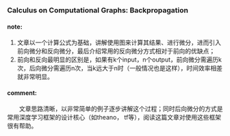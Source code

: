 ### Calculus on Computational Graphs: Backpropagation

#### note:
1. 文章以一个计算公式为基础，讲解使用图来计算其结果、进行微分，进而引入前向微分和反向微分，最后介绍常用的反向微分方式相对于前向的优缺点；
2. 前向和反向最明显的区别是，如果有k个input，n个output，前向微分需遍历k次，后向微分需遍历n次，当k远大于n时（一般情况也是这样），时间效率相差就非常明显。

#### comment:
&emsp;&emsp;文章思路清晰，以非常简单的例子逐步讲解这个过程；同时后向微分的方式是常用深度学习框架的设计核心（如theano， tf等），阅读这篇文章对使用这些框架很有帮助。
